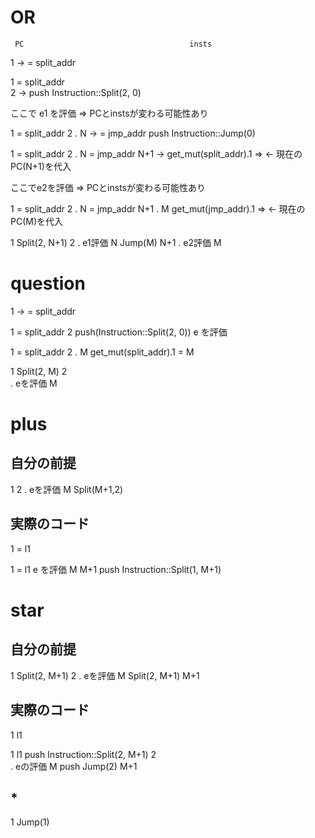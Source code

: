 # OR
     PC                                     insts
1 ->     = split_addr

1        = split_addr   
2 ->                                 push Instruction::Split(2, 0)

ここで e1 を評価 => PCとinstsが変わる可能性あり

1       = split_addr
2
.
N ->    = jmp_addr                   push Instruction::Jump(0)

1       = split_addr
2
.
N       = jmp_addr
N+1 ->                              get_mut(split_addr).1 =>  <- 現在のPC(N+1)を代入

ここでe2を評価 => PCとinstsが変わる可能性あり

1       = split_addr
2
.
N       = jmp_addr
N+1
.
M                                   get_mut(jmp_addr).1 => <- 現在のPC(M)を代入


1                                  Split(2, N+1)
2
. e1評価
N                                  Jump(M)
N+1
. e2評価
M

# question

1 ->        = split_addr

1           = split_addr
2                                   push(Instruction::Split(2, 0))
e を評価

1           = split_addr
2
.
M                                   get_mut(split_addr).1 = M

1                                   Split(2, M)
2                                   
.   eを評価
M

# plus
## 自分の前提
1
2
.   eを評価
M                                   Split(M+1,2)

## 実際のコード
1               = l1

1               = l1
e を評価
M
M+1                                 push Instruction::Split(1, M+1)

# star
## 自分の前提
1           Split(2, M+1)
2
. eを評価
M           Split(2, M+1)
M+1

## 実際のコード
1           l1

1           l1                  push Instruction::Split(2, M+1)
2                               
. eの評価
M                               push Jump(2)
M+1                             

## *
1         Jump(1)